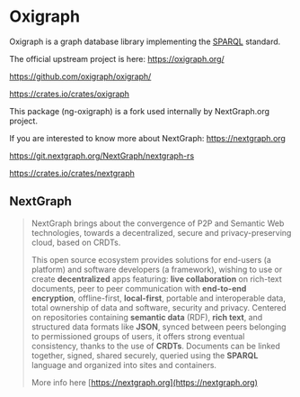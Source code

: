 # Oxigraph

Oxigraph is a graph database library implementing the [SPARQL](https://www.w3.org/TR/sparql11-overview/) standard.

The official upstream project is here: https://oxigraph.org/

https://github.com/oxigraph/oxigraph/

https://crates.io/crates/oxigraph

This package (ng-oxigraph) is a fork used internally by NextGraph.org project.

If you are interested to know more about NextGraph: https://nextgraph.org

https://git.nextgraph.org/NextGraph/nextgraph-rs

https://crates.io/crates/nextgraph

## NextGraph

> NextGraph brings about the convergence of P2P and Semantic Web technologies, towards a decentralized, secure and privacy-preserving cloud, based on CRDTs.
>
> This open source ecosystem provides solutions for end-users (a platform) and software developers (a framework), wishing to use or create **decentralized** apps featuring: **live collaboration** on rich-text documents, peer to peer communication with **end-to-end encryption**, offline-first, **local-first**, portable and interoperable data, total ownership of data and software, security and privacy. Centered on repositories containing **semantic data** (RDF), **rich text**, and structured data formats like **JSON**, synced between peers belonging to permissioned groups of users, it offers strong eventual consistency, thanks to the use of **CRDTs**. Documents can be linked together, signed, shared securely, queried using the **SPARQL** language and organized into sites and containers.
>
> More info here [https://nextgraph.org](https://nextgraph.org)
